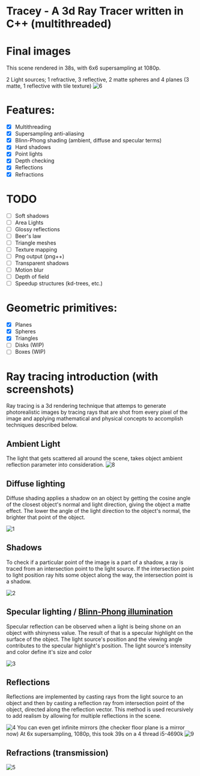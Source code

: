 # Tracey - A 3d Ray Tracer written in C++ (multithreaded)

# Final images
This scene rendered in 38s, with 6x6 supersampling at 1080p.


2 Light sources; 1 refractive, 3 reflective, 2 matte spheres and 4 planes (3 matte, 1 reflective with tile texture)
![6](https://i.imgur.com/6QQnu3d.png)

# Features:

- [x] Multithreading
- [x] Supersampling anti-aliasing
- [x] Blinn-Phong shading (ambient, diffuse and specular terms)
- [x] Hard shadows
- [x] Point lights
- [x] Depth checking
- [x] Reflections
- [x] Refractions

# TODO
- [ ] Soft shadows
- [ ] Area Lights
- [ ] Glossy reflections
- [ ] Beer's law
- [ ] Triangle meshes
- [ ] Texture mapping
- [ ] Png output (png++)
- [ ] Transparent shadows
- [ ] Motion blur
- [ ] Depth of field
- [ ] Speedup structures (kd-trees, etc.)

# Geometric primitives:

- [x] Planes
- [x] Spheres
- [x] Triangles
- [ ] Disks (WIP)
- [ ] Boxes (WIP)

# Ray tracing introduction (with screenshots)
Ray tracing is a 3d rendering technique that attemps to generate photorealistic images by tracing rays that are shot from every pixel of the image and applying mathematical and physical concepts to accomplish techniques described below.

## Ambient Light
The light that gets scattered all around the scene, takes object ambient reflection parameter into consideration.
![8](https://i.imgur.com/p3yh5ct.png)

## Diffuse lighting
Diffuse shading applies a shadow on an object by getting the cosine angle of the closest object's normal and light direction, giving the object a matte effect.
The lower the angle of the light direction to the object's normal, the brighter that point of the object.

![1](https://i.imgur.com/UzITiAx.png)

## Shadows
To check if a particular point of the image is a part of a shadow, a ray is traced from an intersection point to the light source.
If the intersection point to light position ray hits some object along the way, the intersection point is a shadow.

![2](https://i.imgur.com/3pgAZm0.png)

## Specular lighting / [Blinn-Phong illumination](https://en.wikipedia.org/wiki/Blinn%E2%80%93Phong_shading_model)
Specular reflection can be observed when a light is being shone on an object with shinyness value.
The result of that is a specular highlight on the surface of the object.
The light source's position and the viewing angle contributes to the specular highlight's position.
The light source's intensity and color define it's size and color

![3](http://i.imgur.com/F1djdgd.png)

## Reflections
Reflections are implemented by casting rays from the light source to an object and then by casting a reflection ray from intersection point of the object, directed along the reflection vector.
This method is used recursively to add realism by allowing for multiple reflections in the scene.

![4](https://i.imgur.com/mxIxEuC.png)
You can even get infinite mirrors (the checker floor plane is a mirror now)
At 6x supersampling, 1080p, this took 39s on a 4 thread i5-4690k
![9](https://i.imgur.com/UgWFE0R.png)

## Refractions (transmission)

![5](https://i.imgur.com/93AYJB2.png)
